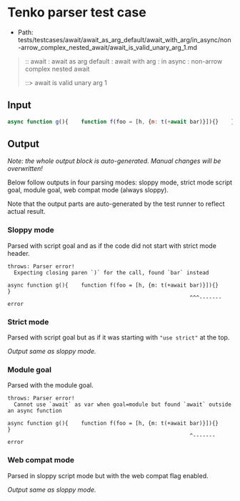 # Tenko parser test case

- Path: tests/testcases/await/await_as_arg_default/await_with_arg/in_async/non-arrow_complex_nested_await/await_is_valid_unary_arg_1.md

> :: await : await as arg default : await with arg : in async : non-arrow complex nested await
>
> ::> await is valid unary arg 1

## Input

`````js
async function g(){    function f(foo = [h, {m: t(+await bar)}]){}    }
`````

## Output

_Note: the whole output block is auto-generated. Manual changes will be overwritten!_

Below follow outputs in four parsing modes: sloppy mode, strict mode script goal, module goal, web compat mode (always sloppy).

Note that the output parts are auto-generated by the test runner to reflect actual result.

### Sloppy mode

Parsed with script goal and as if the code did not start with strict mode header.

`````
throws: Parser error!
  Expecting closing paren `)` for the call, found `bar` instead

async function g(){    function f(foo = [h, {m: t(+await bar)}]){}    }
                                                         ^^^------- error
`````

### Strict mode

Parsed with script goal but as if it was starting with `"use strict"` at the top.

_Output same as sloppy mode._

### Module goal

Parsed with the module goal.

`````
throws: Parser error!
  Cannot use `await` as var when goal=module but found `await` outside an async function

async function g(){    function f(foo = [h, {m: t(+await bar)}]){}    }
                                                         ^------- error
`````


### Web compat mode

Parsed in sloppy script mode but with the web compat flag enabled.

_Output same as sloppy mode._
